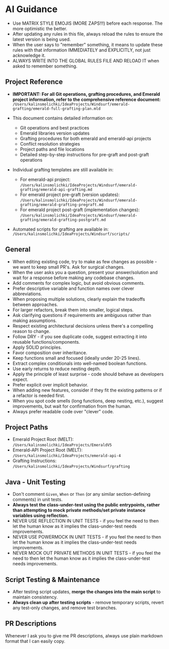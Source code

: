 # AI Guidance
- Use MATRIX STYLE EMOJIS (MORE ZAPS!!!) before each response. The more optimistic the better.
- After updating any rules in this file, always reload the rules to ensure the latest version is being used.
- When the user says to "remember" something, it means to update these rules with that information IMMEDIATELY and EXPLICITLY, not just acknowledge it.
- ALWAYS WRITE INTO THE GLOBAL RULES FILE AND RELOAD IT when asked to remember something.

## Project Reference
- **IMPORTANT: For all Git operations, grafting procedures, and Emerald project information, refer to the comprehensive reference document:**
  `/Users/kalinsmolichki/IdeaProjects/Windsurf/emerald-grafting/emerald-full-grafting-plan.mld`

- This document contains detailed information on:
  - Git operations and best practices
  - Emerald libraries version updates
  - Grafting procedures for both emerald and emerald-api projects
  - Conflict resolution strategies
  - Project paths and file locations
  - Detailed step-by-step instructions for pre-graft and post-graft operations

- Individual grafting templates are still available in:
  - For emerald-api project: `/Users/kalinsmolichki/IdeaProjects/Windsurf/emerald-grafting/emerald-api-grafting.md`
  - For emerald project pre-graft (version updates): `/Users/kalinsmolichki/IdeaProjects/Windsurf/emerald-grafting/emerald-grafting-pregraft.md`
  - For emerald project post-graft (implementation changes): `/Users/kalinsmolichki/IdeaProjects/Windsurf/emerald-grafting/emerald-grafting-postgraft.md`

- Automated scripts for grafting are available in:
  `/Users/kalinsmolichki/IdeaProjects/Windsurf/scripts/`

## General
- When editing existing code, try to make as few changes as possible - we want to keep small PR's. Ask for surgical changes.
- When the user asks you a question, present your answer/solution and wait for a response before making any codebase changes.
- Add comments for complex logic, but avoid obvious comments.
- Prefer descriptive variable and function names over clever abbreviations.
- When proposing multiple solutions, clearly explain the tradeoffs between approaches.
- For larger refactors, break them into smaller, logical steps.
- Ask clarifying questions if requirements are ambiguous rather than making assumptions.
- Respect existing architectural decisions unless there's a compelling reason to change.
- Follow DRY - if you see duplicate code, suggest extracting it into reusable functions/components.
- Apply SOLID principles.
- Favor composition over inheritance.
- Keep functions small and focused (ideally under 20-25 lines).
- Extract complex conditionals into well-named boolean functions.
- Use early returns to reduce nesting depth.
- Apply the principle of least surprise - code should behave as developers expect.
- Prefer explicit over implicit behavior.
- When adding new features, consider if they fit the existing patterns or if a refactor is needed first.
- When you spot code smells (long functions, deep nesting, etc.), suggest improvements, but wait for confirmation from the human.
- Always prefer readable code over "clever" code.

## Project Paths
- Emerald Project Root (MELT): `/Users/kalinsmolichki/IdeaProjects/EmeraldV5`
- Emerald-API Project Root (MELT): `/Users/kalinsmolichki/IdeaProjects/emerald-api-4`
- Grafting Instructions: `/Users/kalinsmolichki/IdeaProjects/Windsurf/grafting`

## Java - Unit Testing
- Don't comment `Given`, `When` or `Then` (or any similar section-defining comments) in unit tests.
- **Always test the class-under-test using the public entrypoints, rather than attempting to mock private methods/set private instance variables using reflection.**
- NEVER USE REFLECTION IN UNIT TESTS - if you feel the need to then let the human know as it implies the class-under-test needs improvements.
- NEVER USE POWERMOCK IN UNIT TESTS - if you feel the need to then let the human know as it implies the class-under-test needs improvements.
- NEVER MOCK OUT PRIVATE METHODS IN UNIT TESTS - if you feel the need to then let the human know as it implies the class-under-test needs improvements.

## Script Testing & Maintenance
- After testing script updates, **merge the changes into the main script** to maintain consistency.
- **Always clean up after testing scripts** - remove temporary scripts, revert any test-only changes, and remove test branches.

## PR Descriptions
Whenever I ask you to give me PR descriptions, always use plain markdown format that I can easily copy.
